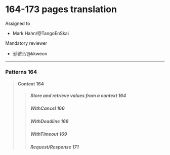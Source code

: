 # 164-173 pages translation

Assigned to

- Mark Hahn/@TangoEnSkai

Mandatory reviewer

- 권경모/@kkweon

---

### Patterns 164

> #### Context 164
>
> > ##### Store and retrieve values from a context 164
> >
> > ##### WithCancel 166
> >
> > ##### WithDeadline 168
> >
> > ##### WithTimeout 169
> >
> > ##### Request/Response 171
